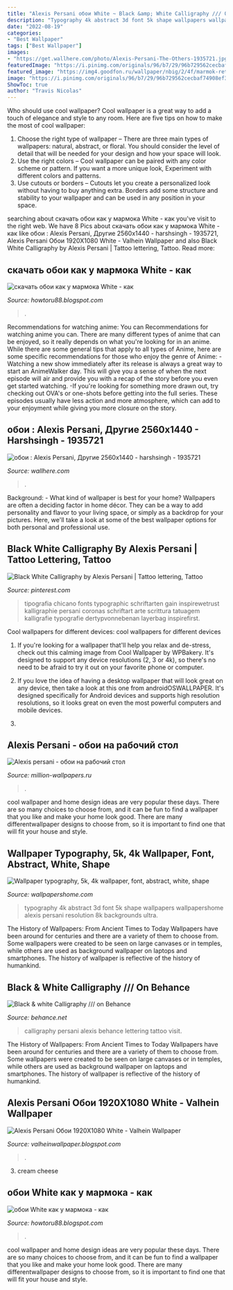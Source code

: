 ```yaml
---
title: "Alexis Persani обои White ~ Black &amp; White Calligraphy /// On Behance"
description: "Typography 4k abstract 3d font 5k shape wallpapers wallpapershome alexis persani resolution 8k backgrounds ultra"
date: "2022-08-19"
categories:
- "Best Wallpaper"
tags: ["Best Wallpaper"]
images:
- "https://get.wallhere.com/photo/Alexis-Persani-The-Others-1935721.jpg"
featuredImage: "https://i.pinimg.com/originals/96/b7/29/96b729562cecbaf74908ef3633b900d2.jpg"
featured_image: "https://img4.goodfon.ru/wallpaper/nbig/2/4f/marmok-retro-retrofuturism-steampunk.jpg"
image: "https://i.pinimg.com/originals/96/b7/29/96b729562cecbaf74908ef3633b900d2.jpg"
ShowToc: true
author: "Travis Nicolas"
---
```



Who should use cool wallpaper?
Cool wallpaper is a great way to add a touch of elegance and style to any room. Here are five tips on how to make the most of cool wallpaper: 
1) Choose the right type of wallpaper – There are three main types of wallpapers: natural, abstract, or floral. You should consider the level of detail that will be needed for your design and how your space will look. 
2) Use the right colors – Cool wallpaper can be paired with any color scheme or pattern. If you want a more unique look, Experiment with different colors and patterns. 
3) Use cutouts or borders – Cutouts let you create a personalized look without having to buy anything extra. Borders add some structure and stability to your wallpaper and can be used in any position in your space.

	

		
searching about скачать обои как у мармока White - как you've visit to the right web. We have 8 Pics about скачать обои как у мармока White - как like обои : Alexis Persani, Другие 2560x1440 - harshsingh - 1935721, Alexis Persani Обои 1920X1080 White - Valhein Wallpaper and also Black White Calligraphy by Alexis Persani | Tattoo lettering, Tattoo. Read more:
		
    
## скачать обои как у мармока White - как

<img loading=lazy src="https://img4.goodfon.ru/wallpaper/nbig/2/4f/marmok-retro-retrofuturism-steampunk.jpg" onerror="this.onerror=null;this.src='https://tse1.mm.bing.net/th?id=OIP.grKsyBLG6KyiP_0M7wbq1AHaEu&amp;pid=15.1';" alt="скачать обои как у мармока White - как">

_Source: howtoru88.blogspot.com_

>. 

	

Recommendations for watching anime: You can
Recommendations for watching anime you can. There are many different types of anime that can be enjoyed, so it really depends on what you're looking for in an anime. While there are some general tips that apply to all types of Anime, here are some specific recommendations for those who enjoy the genre of Anime: 
-Watching a new show immediately after its release is always a great way to start an AnimeWalker day. This will give you a sense of when the next episode will air and provide you with a recap of the story before you even get started watching. 
-If you're looking for something more drawn out, try checking out OVA's or one-shots before getting into the full series. These episodes usually have less action and more atmosphere, which can add to your enjoyment while giving you more closure on the story.

    
## обои : Alexis Persani, Другие 2560x1440 - Harshsingh - 1935721

<img loading=lazy src="https://get.wallhere.com/photo/Alexis-Persani-The-Others-1935721.jpg" onerror="this.onerror=null;this.src='https://tse3.mm.bing.net/th?id=OIP.uFJVTy5VrOovgvV081BZ4wHaEK&amp;pid=15.1';" alt="обои : Alexis Persani, Другие 2560x1440 - harshsingh - 1935721">

_Source: wallhere.com_

>. 

	

Background: - What kind of wallpaper is best for your home?
Wallpapers are often a deciding factor in home décor. They can be a way to add personality and flavor to your living space, or simply as a backdrop for your pictures. Here, we'll take a look at some of the best wallpaper options for both personal and professional use.

    
## Black White Calligraphy By Alexis Persani | Tattoo Lettering, Tattoo

<img loading=lazy src="https://i.pinimg.com/736x/fe/79/5c/fe795cc605435ea6e5b82a8ca3f9dc7b.jpg" onerror="this.onerror=null;this.src='https://tse4.mm.bing.net/th?id=OIP.1Igw0hTYoecqFYssbrKCGwAAAA&amp;pid=15.1';" alt="Black White Calligraphy by Alexis Persani | Tattoo lettering, Tattoo">

_Source: pinterest.com_

>tipografia chicano fonts typographic schriftarten gain inspirewetrust kalligraphie persani coronas schriftart arte scrittura tatuagem kalligrafie typografie dertypvonnebenan layerbag inspirefirst. 

	

Cool wallpapers for different devices:
cool wallpapers for different devices 

1. If you're looking for a wallpaper that'll help you relax and de-stress, check out this calming image from Cool Wallpaper by WPBakery. It's designed to support any device resolutions (2, 3 or 4k), so there's no need to be afraid to try it out on your favorite phone or computer.

2. If you love the idea of having a desktop wallpaper that will look great on any device, then take a look at this one from androidOSWALLPAPER. It's designed specifically for Android devices and supports high resolution resolutions, so it looks great on even the most powerful computers and mobile devices.

3.

    
## Alexis Persani - обои на рабочий стол

<img loading=lazy src="https://million-wallpapers.ru/wallpapers/4/17/457970986070069.jpg" onerror="this.onerror=null;this.src='https://tse1.mm.bing.net/th?id=OIP.i23w8JumKGBWvmzsOGkx8QHaEo&amp;pid=15.1';" alt="Alexis persani - обои на рабочий стол">

_Source: million-wallpapers.ru_

>. 

	

cool wallpaper and home design ideas are very popular these days. There are so many choices to choose from, and it can be fun to find a wallpaper that you like and make your home look good. There are many differentwallpaper designs to choose from, so it is important to find one that will fit your house and style.

    
## Wallpaper Typography, 5k, 4k Wallpaper, Font, Abstract, White, Shape

<img loading=lazy src="https://wallpapershome.com/images/wallpapers/typography-1080x1920-5k-4k-wallpaper-font-abstract-white-shape-3d-13114.jpg" onerror="this.onerror=null;this.src='https://tse2.mm.bing.net/th?id=OIP.h8ehJGtIXyS7wh0Txp9YWgHaNK&amp;pid=15.1';" alt="Wallpaper typography, 5k, 4k wallpaper, font, abstract, white, shape">

_Source: wallpapershome.com_

>typography 4k abstract 3d font 5k shape wallpapers wallpapershome alexis persani resolution 8k backgrounds ultra. 

	

The History of Wallpapers: From Ancient Times to Today
Wallpapers have been around for centuries and there are a variety of them to choose from. Some wallpapers were created to be seen on large canvases or in temples, while others are used as background wallpaper on laptops and smartphones. The history of wallpaper is reflective of the history of humankind.

    
## Black &amp; White Calligraphy /// On Behance

<img loading=lazy src="https://mir-s3-cdn-cf.behance.net/project_modules/disp/e2965c11670833.562bbdbc845ae.jpg" onerror="this.onerror=null;this.src='https://tse1.mm.bing.net/th?id=OIP.0jxtSE9M1rzBAK1YhWKVowHaKe&amp;pid=15.1';" alt="Black &amp; white Calligraphy /// on Behance">

_Source: behance.net_

>calligraphy persani alexis behance lettering tattoo visit. 

	

The History of Wallpapers: From Ancient Times to Today
Wallpapers have been around for centuries and there are a variety of them to choose from. Some wallpapers were created to be seen on large canvases or in temples, while others are used as background wallpaper on laptops and smartphones. The history of wallpaper is reflective of the history of humankind.

    
## Alexis Persani Обои 1920X1080 White - Valhein Wallpaper

<img loading=lazy src="https://i.pinimg.com/originals/96/b7/29/96b729562cecbaf74908ef3633b900d2.jpg" onerror="this.onerror=null;this.src='https://tse2.mm.bing.net/th?id=OIP.zX9Ft0_y5UzzxFWYCJ2ktgHaFL&amp;pid=15.1';" alt="Alexis Persani Обои 1920X1080 White - Valhein Wallpaper">

_Source: valheinwallpaper.blogspot.com_

>. 

	

3. cream cheese 

    
## обои White как у мармока - как

<img loading=lazy src="https://i.ytimg.com/vi/vH7oN_sJMTo/hqdefault.jpg" onerror="this.onerror=null;this.src='https://tse2.mm.bing.net/th?id=OIP.tr_3BAj0Dh2FiaLmSqGK2AHaFj&amp;pid=15.1';" alt="обои White как у мармока - как">

_Source: howtoru88.blogspot.com_

>. 

	

cool wallpaper and home design ideas are very popular these days. There are so many choices to choose from, and it can be fun to find a wallpaper that you like and make your home look good. There are many differentwallpaper designs to choose from, so it is important to find one that will fit your house and style.

